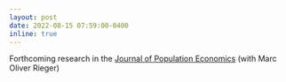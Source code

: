 ```yaml
---
layout: post
date: 2022-08-15 07:59:00-0400
inline: true
---
```


Forthcoming research in the [Journal of Population Economics](https://link.springer.com/article/10.1007/s00148-022-00925-x#citeas) (with Marc Oliver Rieger)

